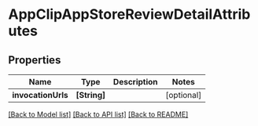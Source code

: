 # AppClipAppStoreReviewDetailAttributes

## Properties
Name | Type | Description | Notes
------------ | ------------- | ------------- | -------------
**invocationUrls** | **[String]** |  | [optional] 

[[Back to Model list]](../README.md#documentation-for-models) [[Back to API list]](../README.md#documentation-for-api-endpoints) [[Back to README]](../README.md)


